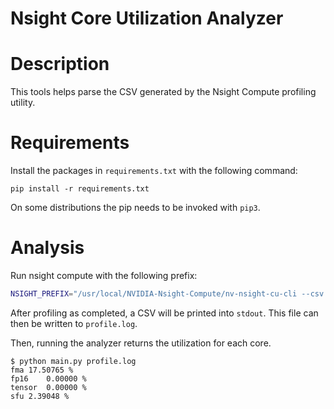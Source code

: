 Nsight Core Utilization Analyzer
======
# Description
This tools helps parse the CSV generated by the Nsight Compute profiling utility. 

# Requirements
Install the packages in `requirements.txt` with the following command:
```
pip install -r requirements.txt
```
On some distributions the pip needs to be invoked with `pip3`.

# Analysis
Run nsight compute with the following prefix:
```bash
NSIGHT_PREFIX="/usr/local/NVIDIA-Nsight-Compute/nv-nsight-cu-cli --csv --target-processes all --profile-from-start no --metrics sm__inst_executed_pipe_fma.avg.pct_of_peak_sustained_elapsed,sm__inst_executed_pipe_fp16.avg.pct_of_peak_sustained_elapsed,sm__inst_executed_pipe_tensor.avg.pct_of_peak_sustained_elapsed,sm__inst_executed_pipe_xu.avg.pct_of_peak_sustained_elapsed,gpc__cycles_elapsed.max"
```

After profiling as completed, a CSV will be printed into `stdout`. This file can then be written to `profile.log`.

Then, running the analyzer returns the utilization for each core.
```
$ python main.py profile.log
fma	17.50765 %
fp16	0.00000 %
tensor	0.00000 %
sfu	2.39048 %
```
